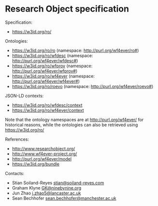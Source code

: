 Research Object specification
=============================

Specification:
* https://w3id.org/ro/

Ontologies:
* https://w3id.org/ro/ro (namespace: http://purl.org/wf4ever/ro#)
* https://w3id.org/ro/wfdesc (namespace: http://purl.org/wf4ever/wfdesc#)
* https://w3id.org/ro/wfprov (namespace: http://purl.org/wf4ever/wfprov#)
* https://w3id.org/ro/wf4ever (namespace: http://purl.org/wf4ever/wf4ever#)
* https://w3id.org/ro/roevo (namespace: http://purl.org/wf4ever/roevo#)

JSON-LD contexts:
* https://w3id.org/ro/wfdesc/context
* https://w3id.org/ro/wf4ever/context

Note that the ontology namespaces are at http://purl.org/wf4ever/
for historical reasons, while the ontologies can also be retrieved using
https://w3id.org/ro/

References:
* http://www.researchobject.org/
* http://www.wf4ever-project.org/
* http://purl.org/wf4ever/model
* https://w3id.org/bundle

Contacts: 
* Stian Soiland-Reyes <stian@soiland-reyes.com>
* Graham Klyne <GK@ninebynine.org>
* Jun Zhao <j.zhao5@lancaster.ac.uk>
* Sean Bechhofer <sean.bechhofer@manchester.ac.uk>
